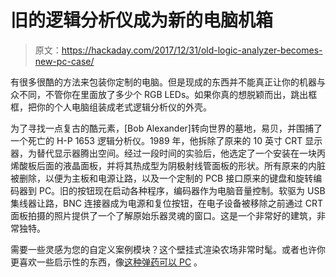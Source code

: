 # 旧的逻辑分析仪成为新的电脑机箱

> 原文：<https://hackaday.com/2017/12/31/old-logic-analyzer-becomes-new-pc-case/>

有很多很酷的方法来包装你定制的电脑。但是现成的东西并不能真正让你的机器与众不同，不管你在里面放了多少个 RGB LEDs。如果你真的想脱颖而出，跳出框框，把你的个人电脑组装成老式逻辑分析仪的外壳。

为了寻找一点复古的酷元素，[Bob Alexander]转向世界的墓地，易贝，并围捕了一个死亡的 H-P 1653 逻辑分析仪。1989 年，他拆除了原来的 10 英寸 CRT 显示器，为替代显示器腾出空间。经过一段时间的实验后，他选定了一个安装在一块丙烯酸板后面的液晶面板，并将其热成型为阴极射线管面板的形状。所有原来的内脏被删除，以便为主板和电源让路，以及一个定制的 PCB 接口原来的键盘和旋转编码器到 PC。旧的按钮现在启动各种程序，编码器作为电脑音量控制。软驱为 USB 集线器让路，BNC 连接器成为电源和复位按钮，在电子设备被移除之前通过 CRT 面板拍摄的照片提供了一个了解原始乐器灵魂的窗口。这是一个非常好的建筑，非常独特。

需要一些灵感为您的自定义案例模块？这个壁挂式渲染农场非常时髦。或者也许你更喜欢一些启示性的东西，像[这种弹药可以 PC](https://hackaday.com/2009/10/06/high-explosives-pc-case/) 。